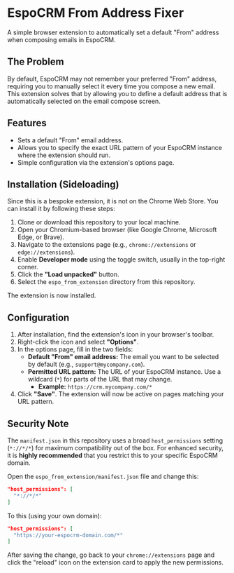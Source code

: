 # EspoCRM From Address Fixer

A simple browser extension to automatically set a default "From" address when composing emails in EspoCRM.

## The Problem

By default, EspoCRM may not remember your preferred "From" address, requiring you to manually select it every time you compose a new email. This extension solves that by allowing you to define a default address that is automatically selected on the email compose screen.

## Features

*   Sets a default "From" email address.
*   Allows you to specify the exact URL pattern of your EspoCRM instance where the extension should run.
*   Simple configuration via the extension's options page.

## Installation (Sideloading)

Since this is a bespoke extension, it is not on the Chrome Web Store. You can install it by following these steps:

1.  Clone or download this repository to your local machine.
2.  Open your Chromium-based browser (like Google Chrome, Microsoft Edge, or Brave).
3.  Navigate to the extensions page (e.g., `chrome://extensions` or `edge://extensions`).
4.  Enable **Developer mode** using the toggle switch, usually in the top-right corner.
5.  Click the **"Load unpacked"** button.
6.  Select the `espo_from_extension` directory from this repository.

The extension is now installed.

## Configuration

1.  After installation, find the extension's icon in your browser's toolbar.
2.  Right-click the icon and select **"Options"**.
3.  In the options page, fill in the two fields:
    *   **Default "From" email address:** The email you want to be selected by default (e.g., `support@mycompany.com`).
    *   **Permitted URL pattern:** The URL of your EspoCRM instance. Use a wildcard (`*`) for parts of the URL that may change.
        *   **Example:** `https://crm.mycompany.com/*`
4.  Click **"Save"**. The extension will now be active on pages matching your URL pattern.

## Security Note

The `manifest.json` in this repository uses a broad `host_permissions` setting (`*://*/*`) for maximum compatibility out of the box. For enhanced security, it is **highly recommended** that you restrict this to your specific EspoCRM domain.

Open the `espo_from_extension/manifest.json` file and change this:

```json
"host_permissions": [
  "*://*/*"
]
```

To this (using your own domain):

```json
"host_permissions": [
  "https://your-espocrm-domain.com/*"
]
```

After saving the change, go back to your `chrome://extensions` page and click the "reload" icon on the extension card to apply the new permissions.